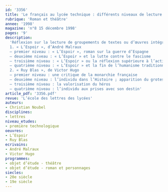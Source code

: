```yaml
---
id: '3356'
title: 'Le français au lycée technique : différents niveaux de lecture'
rubrique: 'Roman et théâtre'
annee: '1998'
magazine: 'n°8 15 décembre 1998'
pages: '9'
description: 
  'Réflexion sur la lecture de groupements de textes ou d’œuvres intégrales au lycée technique. Illustration à travers deux exemples : « L’Espoir », d’André Malraux, et « Ruy Blas », de Victor Hugo…
  1. « L’Espoir », d’André Malraux
  – premier niveau : « L’Espoir », roman sur la guerre d’Espagne
  – deuxième niveau : « L’Espoir » et la lutte contre le fascisme
  – troisième niveau : « L’Espoir » ou la réflexion supérieure à l’action
  – quatrième niveau : « L’Espoir » et la fin de l’humanisme traditionnel
  2. « Ruy Blas », de Victor Hugo
  – premier niveau : une critique de la monarchie française
  – deuxième niveau : l’individu dans l’Histoire ; apparition du grotesque
  – troisième niveau : la valorisation du héros
  – quatrième niveau : l’individu aux prises avec son destin'
article_pdf: '3356.pdf'
revue: 'L’école des lettres des lycées'
auteurs:
- Christian Noubel
disciplines:
- lettres
niveau_etudes:
- première technologique
oeuvres:
- L’Espoir
- Ruy Blas
ecrivains:
- André Malraux
- Victor Hugo
programmes:
- objet d’étude - théâtre
- objet d’étude - roman et personnages
siecles:
- 20e siècle
- 19e siècle
---
```

